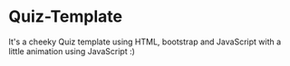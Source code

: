 # Quiz-Template
It's a cheeky Quiz template  using HTML, bootstrap and JavaScript with a little animation using JavaScript :)
